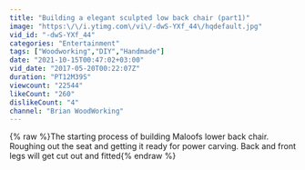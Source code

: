 ```yaml
---
title: "Building a elegant sculpted low back chair (part1)"
image: "https:\/\/i.ytimg.com\/vi\/-dwS-YXf_44\/hqdefault.jpg"
vid_id: "-dwS-YXf_44"
categories: "Entertainment"
tags: ["Woodworking","DIY","Handmade"]
date: "2021-10-15T00:47:02+03:00"
vid_date: "2017-05-20T00:22:07Z"
duration: "PT12M39S"
viewcount: "22544"
likeCount: "260"
dislikeCount: "4"
channel: "Brian WoodWorking"
---
```

{% raw %}The starting process of building Maloofs lower back chair. Roughing out the seat and getting it ready for power carving. Back and front legs will get cut out and fitted{% endraw %}
